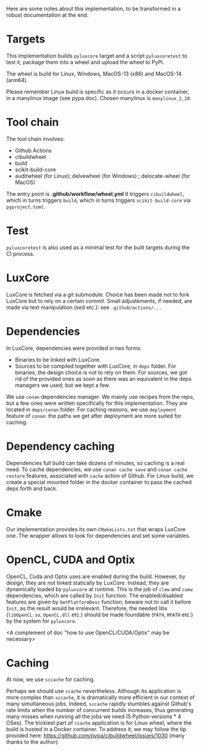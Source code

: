 Here are some notes about this implementation, to be transformed in a robust
documentation at the end.

# Targets
This implementation builds `pyluxcore` target and a script `pyluxcoretest`
to test it, package them into a wheel and upload the wheel to PyPi.

The wheel is build for Linux, Windows, MacOS-13 (x86) and MacOS-14 (arm64).

Please remember Linux build is specific as it occurs in a docker container, in
a manylinux image (see pypa doc). Chosen manylinux is `manylinux_2_28`.

# Tool chain
The tool chain involves:
- Github Actions
- cibuildwheel
- build
- scikit-build-core
- auditwheel (for Linux); delvewheel (for Windows) ; delocate-wheel (for MacOS)

The entry point is **.github/workflow/wheel.yml**
It triggers `cibuildwheel`, which in turns triggers `build`, which in turns
triggers `scikit-build-core` via `pyproject.toml`.

# Test
`pyluxcoretest` is also used as a minimal test for the built targets during the
CI process.

# LuxCore
LuxCore is fetched via a git submodule. Choice has been made not to fork
LuxCore but to rely on a certain commit. Small adjustements, if needed, are
made via text manipulation (sed etc.): see `.github/actions/...`

# Dependencies
In LuxCore, dependencies were provided in two forms:
- Binaries to be linked with LuxCore.
- Sources to be compiled together with LuxCore, in `deps` folder.
For binaries, the design choice is not to rely on them. For sources, we got rid
of the provided ones as soon as there was an equivalent in the deps managers we
used; but we kept a few.

We use `conan` dependencies manager. We mainly use recipes from the repo, but a
few ones were written specifically for this implementation. They are located in
`deps/conan` folder.
For caching reasons, we use `deployment` feature of `conan`: the paths we get
after deployment are more suited for caching.

# Dependency caching
Dependencies full build can take dozens of minutes, so caching is a real need.
To cache dependencies, we use `conan cache save` and `conan cache restore`
features, associated with `cache` action of Github. For Linux build, we create
a special mounted folder in the docker container to pass the cached deps forth
and back.


# Cmake
Our implementation provides its own `CMakeLists.txt` that wraps LuxCore one.
The wrapper allows to look for dependencies and set some variables.

# OpenCL, CUDA and Optix
OpenCL, Cuda and Optix uses are enabled during the build.  However, by design,
they are not linked statically by LuxCore.  Instead, they are dynamically
loaded by `pyluxcore` at runtime. This is the job of `clew` and `cuew`
dependencies, which are called by `Init` function. The enabled/disabled
features are given by `GetPlatformDesc` function; beware not to call it before
`Init`, as the result would be irrelevant.  Therefore, the needed libs
(`libOpenCL.so`, `OpenCL.dll` etc.) should be made foundable (`PATH`, `RPATH`
etc.) by the system for `pyluxcore`.

<A complement of doc "how to use OpenCL/CUDA/Optix" may be necessary>
<Containerized execution may be tricky>

# Caching
At now, we use `sccache` for caching.

Perhaps we should use `ccache` nevertheless. Although its application is more
complex than `sccache`, it is dramatically more efficient in our context of
many simultaneous jobs.  Indeed, `sccache` rapidly stumbles against Github's
rate limits when the number of concurrent builds increases, thus generating
many misses when running all the jobs we need (5 Python versions * 4 OSes). The
trickiest part of `ccache` application is for Linux wheel, where the build is
hosted in a Docker container. To address it, we may follow the tip provided
here: https://github.com/pypa/cibuildwheel/issues/1030 (many thanks to the
author).


